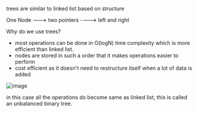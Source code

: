 trees are similar to linked list based on structure

One Node ---> two pointers ----> left and right

Why do we use trees?
- most operations can be done in O(logN) time complexity which is more efficient than linked list.
- nodes are stored in such a order that it makes operations easier to perform
- cost efficient as it doesn't need to restructure itself when a lot of data is added

![image](https://github.com/user-attachments/assets/a0d24f5a-975e-40ca-ae00-774cdddc1a5f)

in this case all the operations do become same as linked list, this is called an unbalanced binary tree.
